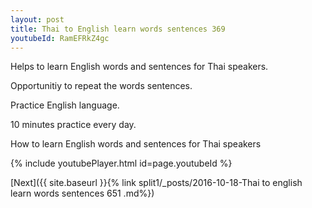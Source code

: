 ```yaml
---
layout: post
title: Thai to English learn words sentences 369 
youtubeId: RamEFRkZ4gc
---
```

 
 
Helps to learn English words and sentences for Thai speakers.

Opportunitiy to repeat the words sentences. 

Practice English language. 
 
10 minutes practice every day. 
 
How to learn English words and sentences for Thai speakers 
 
{% include youtubePlayer.html id=page.youtubeId %}
 
 
[Next]({{ site.baseurl }}{% link  split1/_posts/2016-10-18-Thai to english learn words sentences 651 .md%})
 
